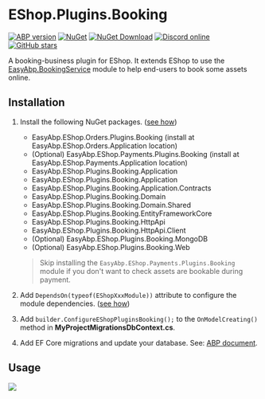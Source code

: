 # EShop.Plugins.Booking

[![ABP version](https://img.shields.io/badge/dynamic/xml?style=flat-square&color=yellow&label=abp&query=%2F%2FProject%2FPropertyGroup%2FAbpVersion&url=https%3A%2F%2Fraw.githubusercontent.com%2FEasyAbp%2FEShop%2Fmaster%2FDirectory.Build.props)](https://abp.io)
[![NuGet](https://img.shields.io/nuget/v/EasyAbp.EShop.Plugins.Booking.Domain.Shared.svg?style=flat-square)](https://www.nuget.org/packages/EasyAbp.EShop.Plugins.Booking.Domain.Shared)
[![NuGet Download](https://img.shields.io/nuget/dt/EasyAbp.EShop.Plugins.Booking.Domain.Shared.svg?style=flat-square)](https://www.nuget.org/packages/EasyAbp.EShop.Plugins.Booking.Domain.Shared)
[![Discord online](https://badgen.net/discord/online-members/S6QaezrCRq?label=Discord)](https://discord.gg/S6QaezrCRq)
[![GitHub stars](https://img.shields.io/github/stars/EasyAbp/EShop?style=social)](https://www.github.com/EasyAbp/EShop)

A booking-business plugin for EShop. It extends EShop to use the [EasyAbp.BookingService](https://github.com/EasyAbp/BookingService) module to help end-users to book some assets online.

## Installation

1. Install the following NuGet packages. ([see how](https://github.com/EasyAbp/EasyAbpGuide/blob/master/docs/How-To.md#add-nuget-packages))

    * EasyAbp.EShop.Orders.Plugins.Booking (install at EasyAbp.EShop.Orders.Application location)
    * (Optional) EasyAbp.EShop.Payments.Plugins.Booking (install at EasyAbp.EShop.Payments.Application location)
    * EasyAbp.EShop.Plugins.Booking.Application
    * EasyAbp.EShop.Plugins.Booking.Application
    * EasyAbp.EShop.Plugins.Booking.Application.Contracts
    * EasyAbp.EShop.Plugins.Booking.Domain
    * EasyAbp.EShop.Plugins.Booking.Domain.Shared
    * EasyAbp.EShop.Plugins.Booking.EntityFrameworkCore
    * EasyAbp.EShop.Plugins.Booking.HttpApi
    * EasyAbp.EShop.Plugins.Booking.HttpApi.Client
    * (Optional) EasyAbp.EShop.Plugins.Booking.MongoDB
    * (Optional) EasyAbp.EShop.Plugins.Booking.Web

   > Skip installing the `EasyAbp.EShop.Payments.Plugins.Booking` module if you don't want to check assets are bookable during payment.

1. Add `DependsOn(typeof(EShopXxxModule))` attribute to configure the module dependencies. ([see how](https://github.com/EasyAbp/EasyAbpGuide/blob/master/docs/How-To.md#add-module-dependencies))

1. Add `builder.ConfigureEShopPluginsBooking();` to the `OnModelCreating()` method in **MyProjectMigrationsDbContext.cs**.

1. Add EF Core migrations and update your database. See: [ABP document](https://docs.abp.io/en/abp/latest/Tutorials/Part-1?UI=MVC&DB=EF#add-database-migration).

## Usage

[![](https://mermaid.ink/img/pako:eNqtlMtOwzAQRX_F8gaQQtlHqBItWVOo2GXj2pPWqmMHP5Ciqv_OJHbb0BcgkU0Sz9zjO_bYG8qNAJpTBx8BNIdnyZaW1aUm-Lw7sPfjcTFfmWb0YgVYl5OpBeaBMLIwZi31kpguEAXDzCPhaKbCUmo3mkRZTgrtggXiVwhzDvyDlzUQ6XowWyg4w0RoZyon_T_hvRdxxu2MtTVoj37nnlmPdps4Qipj-zlPbO8k_2X8gp-pqRsFPuqTqbM29rWmEcKTUvzCdR7DKbqbUxTeXNmpk0r7-IzJY91RIgLS1xzsp-SASs5D08b1cY8LO76dBLWOo0_dIBLvIvK79IqZTsw0b4kFF5TfU3vePvrWBw94pvxA6gLngPlpDS8XdNT0w00bdA4oBwN6xaT6MxqVoA7griymBRZZBXztuyQ1CWhx5XC-BrAtqduIunHEeeaD-_kkNchFd9mhyTJkEN6bA0EzWoOtsRPwrth0uJKisxpKmuOngIrhope01FtMDY3AY1kI6Y2lecVwkTLKgjfzVnOaextgl5Tum5S1_QLWRJZD)](https://mermaid-js.github.io/mermaid-live-editor/edit#pako:eNqtlMtOwzAQRX_F8gaQQtlHqBItWVOo2GXj2pPWqmMHP5Ciqv_OJHbb0BcgkU0Sz9zjO_bYG8qNAJpTBx8BNIdnyZaW1aUm-Lw7sPfjcTFfmWb0YgVYl5OpBeaBMLIwZi31kpguEAXDzCPhaKbCUmo3mkRZTgrtggXiVwhzDvyDlzUQ6XowWyg4w0RoZyon_T_hvRdxxu2MtTVoj37nnlmPdps4Qipj-zlPbO8k_2X8gp-pqRsFPuqTqbM29rWmEcKTUvzCdR7DKbqbUxTeXNmpk0r7-IzJY91RIgLS1xzsp-SASs5D08b1cY8LO76dBLWOo0_dIBLvIvK79IqZTsw0b4kFF5TfU3vePvrWBw94pvxA6gLngPlpDS8XdNT0w00bdA4oBwN6xaT6MxqVoA7griymBRZZBXztuyQ1CWhx5XC-BrAtqduIunHEeeaD-_kkNchFd9mhyTJkEN6bA0EzWoOtsRPwrth0uJKisxpKmuOngIrhope01FtMDY3AY1kI6Y2lecVwkTLKgjfzVnOaextgl5Tum5S1_QLWRJZD)
